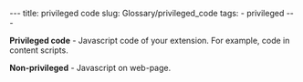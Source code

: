 --- title: privileged code slug: Glossary/privileged_code tags: - privileged ---

<span class="seoSummary">**Privileged code** - Javascript code of your extension. For example, code in content scripts.</span>

**Non-privileged** - Javascript on web-page.
